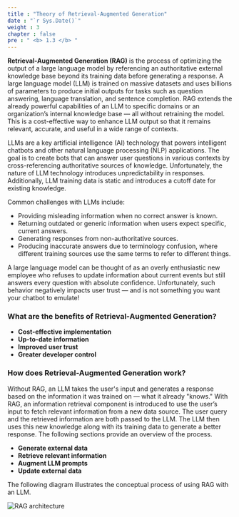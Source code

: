 ```yaml
---
title : "Theory of Retrieval-Augmented Generation"
date : "`r Sys.Date()`"
weight : 3 
chapter : false
pre : " <b> 1.3 </b> "
---
```


**Retrieval-Augmented Generation (RAG)** is the process of optimizing the output of a large language model by referencing an authoritative external knowledge base beyond its training data before generating a response. A large language model (LLM) is trained on massive datasets and uses billions of parameters to produce initial outputs for tasks such as question answering, language translation, and sentence completion. RAG extends the already powerful capabilities of an LLM to specific domains or an organization’s internal knowledge base — all without retraining the model. This is a cost-effective way to enhance LLM output so that it remains relevant, accurate, and useful in a wide range of contexts.

LLMs are a key artificial intelligence (AI) technology that powers intelligent chatbots and other natural language processing (NLP) applications. The goal is to create bots that can answer user questions in various contexts by cross-referencing authoritative sources of knowledge. Unfortunately, the nature of LLM technology introduces unpredictability in responses. Additionally, LLM training data is static and introduces a cutoff date for existing knowledge.

Common challenges with LLMs include:

- Providing misleading information when no correct answer is known.
- Returning outdated or generic information when users expect specific, current answers.
- Generating responses from non-authoritative sources.
- Producing inaccurate answers due to terminology confusion, where different training sources use the same terms to refer to different things.

A large language model can be thought of as an overly enthusiastic new employee who refuses to update information about current events but still answers every question with absolute confidence. Unfortunately, such behavior negatively impacts user trust — and is not something you want your chatbot to emulate!

### What are the benefits of Retrieval-Augmented Generation?

- **Cost-effective implementation**
- **Up-to-date information**
- **Improved user trust**
- **Greater developer control**

### How does Retrieval-Augmented Generation work?

Without RAG, an LLM takes the user's input and generates a response based on the information it was trained on — what it already "knows." With RAG, an information retrieval component is introduced to use the user’s input to fetch relevant information from a new data source. The user query and the retrieved information are both passed to the LLM. The LLM then uses this new knowledge along with its training data to generate a better response. The following sections provide an overview of the process.

- **Generate external data**
- **Retrieve relevant information**
- **Augment LLM prompts**
- **Update external data**

The following diagram illustrates the conceptual process of using RAG with an LLM.

![RAG architecture](/images/1.introduce/1.3.jpg)
